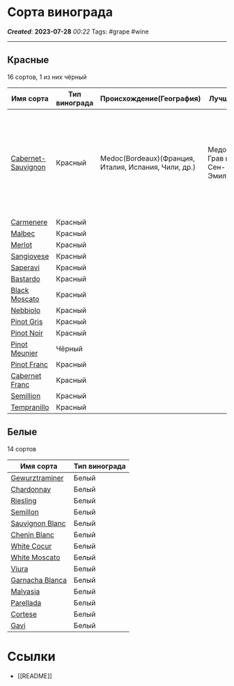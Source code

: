 # Сорта винограда
***Created***: **2023-07-28** *00:22*
Tags: #grape #wine 

---


## Красные 

16 сортов, 1 из них чёрный 

Имя сорта |  Тип винограда | Происхождение(География) | Лучший | Цвет | Аромат | Вкус | Послевкус. | Гастро. соч. | Темп. подачи | Доп.инфа
--------- | -------------- | ------------------------ | ------ | ---- | ------ | ---- | ---------- | ------------ | ------------ | --------  
[Cabernet-Sauvignon](Cabernet_Sauvignon.md) | Красный | Medoc(Bordeaux)(Франция, Италия, Испания, Чили, др.) | Медок, Грав и Сен-Эмильон | Интенсивный, красный, ребиновый с тенденцией к фиолетовому | Чёрная смородина, смородиновый лист, фиалка | Тёрпкое, полное, бархатистое, с лёгкими шоколадными тонами | Оттенкие специй и какао | Мясные блюда, выдержанные сыры и зажаренные грибы | 16-18 °C | Способно подвергаться очень длительной выдержке. Лучшие в Украине - Оксамит Укриана, Портвейн красный Левадия  
[Carmenere](Carmenere.md) | Красный | 
[Malbec](Malbec.md) | Красный | 
[Merlot](Merlot.md) | Красный | 
[Sangiovese](Sangiovese.md) | Красный | 
[Saperavi](Saperavi.md) | Красный | 
[Bastardo](Bastardo.md) | Красный | 
[Black Moscato](Black_Moscato.md) | Красный | 
[Nebbiolo](Nebbiolo.md) | Красный | 
[Pinot Gris](Pinot_Gris.md) | Красный | 
[Pinot Noir](Pinot_Noir.md) | Красный | 
[Pinot Meunier](Pinot_Meunier.md) | Чёрный | 
[Pinot Franc](Pinot_Franc.md) | Красный | 
[Cabernet Franc](Cabernet_Franc.md) | Красный | 
[Semillion](Semillion.md) | Красный | 
[Tempranillo](Tempranillo.md) | Красный | 

## Белые

14 сортов

Имя сорта |  Тип винограда |
--------- | -------------- | 
[Gewurztraminer](Gewurztraminer.md) | Белый | 
[Chardonnay](Chardonnay.md) | Белый | 
[Riesling](Riesling.md) | Белый | 
[Semillon](Semillon.md) | Белый | 
[Sauvignon Blanc](Sauvignon_Blanc.md) | Белый | 
[Chenin Blanc](Chenin_Blanc.md) | Белый |
[White Cocur](White_Cocur.md) | Белый | 
[White Moscato](White_Moscato.md) | Белый | 
[Viura](Viura.md) | Белый | 
[Garnacha Blanca](Garnacha_Blanca) | Белый | 
[Malvasia](Malvasia) | Белый | 
[Parellada](Parellada) | Белый | 
[Cortese](Cortese.md) | Белый |  
[Gavi](Gavi.md) | Белый | 



# Ссылки
- [[README]]